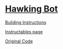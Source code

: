 # [Hawking Bot](https://www.ev3dev.org/projects/2018/09/13/Hawking-Bot)

[Building Instructions](https://github.com/EyeTreasure/HawkingBot/blob/master/Hawking%20Bot%20Assembly%20Guide.pdf)

[Instructables page](https://www.instructables.com/id/Hawking-Bot) 

[Original Code](https://github.com/EyeTreasure/HawkingBot)
